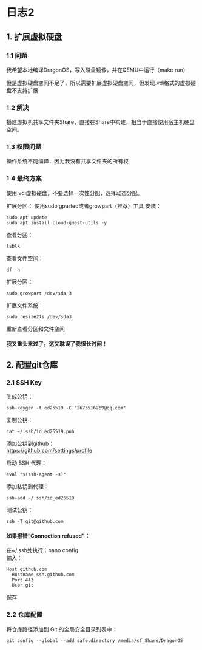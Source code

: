 # 日志2

## 1. 扩展虚拟硬盘

### 1.1 问题

我希望本地编译DragonOS，写入磁盘镜像，并在QEMU中运行（make run）

但是虚拟硬盘空间不足了，所以需要扩展虚拟硬盘空间，但发现.vdi格式的虚拟硬盘不支持扩展

### 1.2 解决

搭建虚拟机共享文件夹Share，直接在Share中构建，相当于直接使用宿主机硬盘空间。

### 1.3 权限问题

操作系统不能编译，因为我没有共享文件夹的所有权

### 1.4 最终方案

使用.vdi虚拟硬盘，不要选择一次性分配，选择动态分配。

扩展分区： 
使用sudo gparted或者growpart（推荐）工具
安装：
~~~
sudo apt update
sudo apt install cloud-guest-utils -y
~~~
查看分区：
~~~
lsblk
~~~
查看文件空间：
~~~
df -h
~~~
扩展分区：
~~~
sudo growpart /dev/sda 3
~~~
扩展文件系统：
~~~
sudo resize2fs /dev/sda3
~~~
重新查看分区和文件空间

#### 我又重头来过了，这又耽误了我很长时间！

## 2. 配置git仓库

### 2.1 SSH Key

生成公钥：
~~~
ssh-keygen -t ed25519 -C "2673516269@qq.com"
~~~

复制公钥：
~~~
cat ~/.ssh/id_ed25519.pub
~~~

添加公钥到github：  
https://github.com/settings/profile

启动 SSH 代理：
~~~
eval "$(ssh-agent -s)"
~~~

添加私钥到代理：
~~~
ssh-add ~/.ssh/id_ed25519
~~~

测试公钥：
~~~
ssh -T git@github.com
~~~

#### 如果报错“Connection refused”：  
在~/.ssh处执行：nano config  
输入：  
~~~
Host github.com
  Hostname ssh.github.com
  Port 443
  User git
~~~
保存

### 2.2 仓库配置

将仓库路径添加到 Git 的全局安全目录列表中：
~~~
git config --global --add safe.directory /media/sf_Share/DragonOS
~~~
